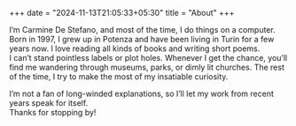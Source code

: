 +++
date = "2024-11-13T21:05:33+05:30"
title = "About"
+++

I’m Carmine De Stefano, and most of the time, I do things on a computer. Born in 1997, I grew up in Potenza and have been living in Turin for a few years now. I love reading all kinds of books and writing short poems.  
I can’t stand pointless labels or plot holes. Whenever I get the chance, you’ll find me wandering through museums, parks, or dimly lit churches. The rest of the time, I try to make the most of my insatiable curiosity.


I’m not a fan of long-winded explanations, so I’ll let my work from recent years speak for itself.  
Thanks for stopping by!